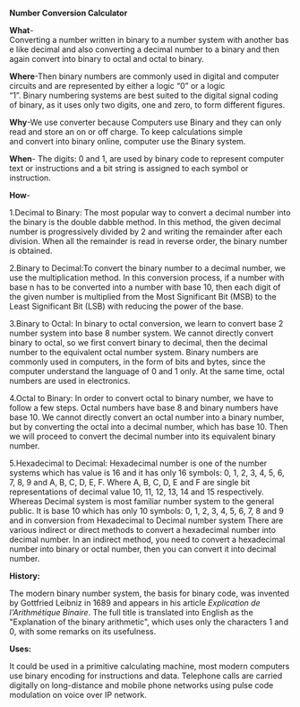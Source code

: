    **Number Conversion Calculator**

**What**-Converting a number written in binary to a number system with another base like decimal and also converting a decimal number to a binary and then again convert into binary to octal and octal to binary.

**Where**-Then binary numbers are commonly used in digital and computer circuits and are represented by either a logic “0” or a logic “1”. Binary numbering systems are best suited to the digital signal coding of binary, as it uses only two digits, one and zero, to form different figures.

**Why**-We use converter because Computers use Binary and they can only read and store an on or off charge. To keep calculations simple and convert into binary online, computer use the Binary system.

**When**- The digits: 0 and 1, are used by binary code to represent computer text or instructions and a bit string is assigned to each symbol or instruction.

**How**-

1.Decimal to Binary: The most popular way to convert a decimal number into the binary is the double dabble method. In this method, the given decimal number is progressively divided by 2 and writing the remainder after each division. When all the remainder is read in reverse order, the binary number is obtained.

2.Binary to Decimal:To convert the binary number to a decimal number, we use the multiplication method. In this conversion process, if a number with base n has to be converted into a number with base 10, then each digit of the given number is multiplied from the Most Significant Bit (MSB) to the Least Significant Bit (LSB) with reducing the power of the base.

3.Binary to Octal: In binary to octal conversion, we learn to convert base 2 number system into base 8 number system. We cannot directly convert binary to octal, so we first convert binary to decimal, then the decimal number to the equivalent octal number system. Binary numbers are commonly used in computers, in the form of bits and bytes, since the computer understand the language of 0 and 1 only. At the same time, octal numbers are used in electronics.

4.Octal to Binary: In order to convert octal to binary number, we have to follow a few steps. Octal numbers have base 8 and binary numbers have base 10. We cannot directly convert an octal number into a binary number, but by converting the octal into a decimal number, which has base 10. Then we will proceed to convert the decimal number into its equivalent binary number.

5.Hexadecimal to Decimal:  Hexadecimal number is one of the number systems which has value is 16 and it has only 16 symbols: 0, 1, 2, 3, 4, 5, 6, 7, 8, 9 and A, B, C, D, E, F. Where A, B, C, D, E and F are single bit representations of decimal value 10, 11, 12, 13, 14 and 15 respectively. Whereas Decimal system is most familiar number system to the general public. It is base 10 which has only 10 symbols: 0, 1, 2, 3, 4, 5, 6, 7, 8 and 9 and in conversion from Hexadecimal to Decimal number system
There are various indirect or direct methods to convert a hexadecimal number into decimal number. In an indirect method, you need to convert a hexadecimal number into binary or octal number, then you can convert it into decimal number.

**History:**

The modern binary number system, the basis for binary code, was invented by Gottfried Leibniz in 1689 and appears in his article *Explication de l'Arithmétique Binaire*. The full title is translated into English as the "Explanation of the binary arithmetic", which uses only the characters 1 and 0, with some remarks on its usefulness.

**Uses:**

It could be used in a primitive calculating machine, most modern computers use binary encoding for instructions and data. Telephone calls are carried digitally on long-distance and mobile phone networks using pulse code modulation on voice over IP network.
